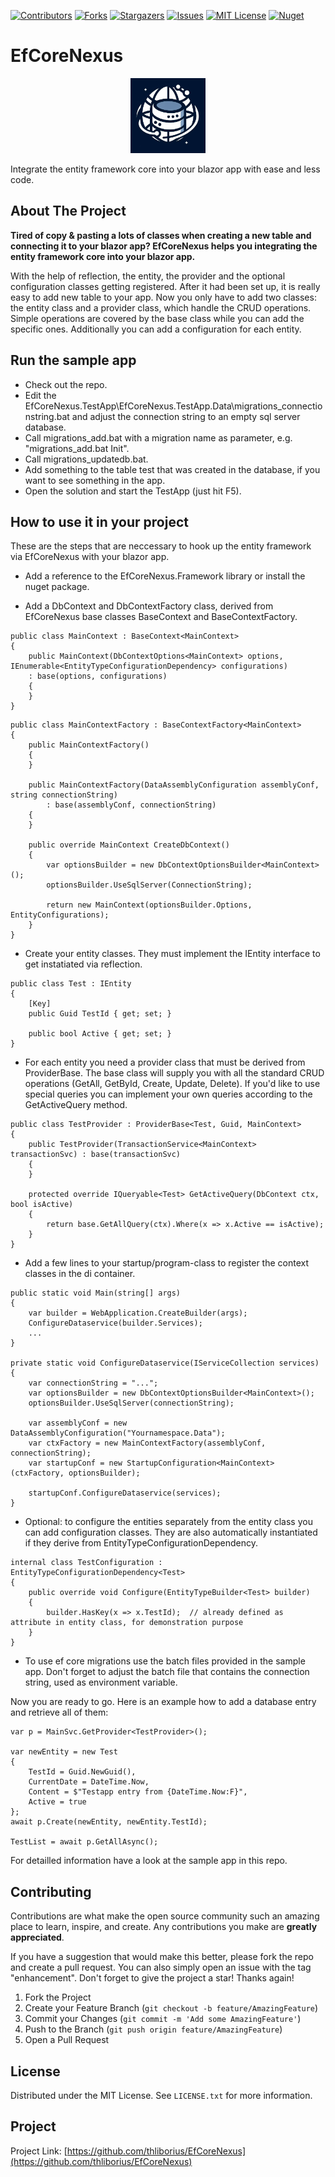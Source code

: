 <!-- PROJECT SHIELDS -->
<!--
*** I'm using markdown "reference style" links for readability.
*** Reference links are enclosed in brackets [ ] instead of parentheses ( ).
*** See the bottom of this document for the declaration of the reference variables
*** for contributors-url, forks-url, etc. This is an optional, concise syntax you may use.
*** https://www.markdownguide.org/basic-syntax/#reference-style-links
-->
[![Contributors][contributors-shield]][contributors-url]
[![Forks][forks-shield]][forks-url]
[![Stargazers][stars-shield]][stars-url]
[![Issues][issues-shield]][issues-url]
[![MIT License][license-shield]][license-url]
[![Nuget][nuget-shield]][nuget-url]

# EfCoreNexus

<div align="center">
  <a href="https://github.com/thliborius/EfCoreNexus">
    <img src="logo.png" alt="Logo" width="120" height="120">
  </a>
</div>

Integrate the entity framework core into your blazor app with ease and less code.


## About The Project

**Tired of copy & pasting a lots of classes when creating a new table and connecting it to your blazor app? EfCoreNexus helps you integrating the entity framework core into your blazor app.**

With the help of reflection, the entity, the provider and the optional configuration classes getting registered. After it had been set up, it is really easy to add new table to your app. Now you only have to add two classes: the entity class and a provider class, which handle the CRUD operations. Simple operations are covered by the base class while you can add the specific ones. Additionally you can add a configuration for each entity.


## Run the sample app

- Check out the repo.
- Edit the EfCoreNexus.TestApp\EfCoreNexus.TestApp.Data\migrations_connectionstring.bat and adjust the connection string to an empty sql server database.
- Call migrations_add.bat with a migration name as parameter, e.g. "migrations_add.bat Init".
- Call migrations_updatedb.bat.
- Add something to the table test that was created in the database, if you want to see something in the app.
- Open the solution and start the TestApp (just hit F5).

## How to use it in your project

These are the steps that are neccessary to hook up the entity framework via EfCoreNexus with your blazor app.

 - Add a reference to the EfCoreNexus.Framework library or install the nuget package.

- Add a DbContext and DbContextFactory class, derived from EfCoreNexus base classes BaseContext and BaseContextFactory.
```
public class MainContext : BaseContext<MainContext>
{
    public MainContext(DbContextOptions<MainContext> options, IEnumerable<EntityTypeConfigurationDependency> configurations) 
    : base(options, configurations)
    {    
    }
}
```
```
public class MainContextFactory : BaseContextFactory<MainContext>
{
    public MainContextFactory()
    {    
    }

    public MainContextFactory(DataAssemblyConfiguration assemblyConf, string connectionString)
        : base(assemblyConf, connectionString)
    {
    }

    public override MainContext CreateDbContext()
    {
        var optionsBuilder = new DbContextOptionsBuilder<MainContext>();
        optionsBuilder.UseSqlServer(ConnectionString);

        return new MainContext(optionsBuilder.Options, EntityConfigurations);
    }
}
```
- Create your entity classes. They must implement the IEntity interface to get instatiated via reflection. 
```
public class Test : IEntity
{
    [Key]
    public Guid TestId { get; set; }

    public bool Active { get; set; }
}
```

- For each entity you need a provider class that must be derived from ProviderBase. The base class will supply you with all the standard CRUD operations (GetAll, GetById, Create, Update, Delete). If you'd like to use special queries you can implement your own queries according to the GetActiveQuery method.

```
public class TestProvider : ProviderBase<Test, Guid, MainContext>
{
    public TestProvider(TransactionService<MainContext> transactionSvc) : base(transactionSvc)
    {
    }

    protected override IQueryable<Test> GetActiveQuery(DbContext ctx, bool isActive)
    {
        return base.GetAllQuery(ctx).Where(x => x.Active == isActive);
    }
}
```

- Add a few lines to your startup/program-class to register the context classes in the di container.
```
public static void Main(string[] args)
{
	var builder = WebApplication.CreateBuilder(args);
	ConfigureDataservice(builder.Services);
	...
}

private static void ConfigureDataservice(IServiceCollection services)
{
	var connectionString = "...";
	var optionsBuilder = new DbContextOptionsBuilder<MainContext>();
	optionsBuilder.UseSqlServer(connectionString);
            
	var assemblyConf = new DataAssemblyConfiguration("Yournamespace.Data");
	var ctxFactory = new MainContextFactory(assemblyConf, connectionString);
	var startupConf = new StartupConfiguration<MainContext>(ctxFactory, optionsBuilder);

	startupConf.ConfigureDataservice(services);
}
```

- Optional: to configure the entities separately from the entity class you can add configuration classes. They are also automatically instantiated if they derive from EntityTypeConfigurationDependency. 

```
internal class TestConfiguration : EntityTypeConfigurationDependency<Test>
{
    public override void Configure(EntityTypeBuilder<Test> builder)
    {
		builder.HasKey(x => x.TestId);  // already defined as attribute in entity class, for demonstration purpose
    }
}
```

- To use ef core migrations use the batch files provided in the sample app. Don't forget to adjust the batch file that contains the connection string, used as environment variable.

Now you are ready to go. Here is an example how to add a database entry and retrieve all of them:
```
var p = MainSvc.GetProvider<TestProvider>();

var newEntity = new Test
{
    TestId = Guid.NewGuid(),
    CurrentDate = DateTime.Now,
    Content = $"Testapp entry from {DateTime.Now:F}",
    Active = true
};
await p.Create(newEntity, newEntity.TestId);

TestList = await p.GetAllAsync();
```

For detailled information have a look at the sample app in this repo.

## Contributing

Contributions are what make the open source community such an amazing place to learn, inspire, and create. Any contributions you make are **greatly appreciated**.

If you have a suggestion that would make this better, please fork the repo and create a pull request. You can also simply open an issue with the tag "enhancement".
Don't forget to give the project a star! Thanks again!

1. Fork the Project
2. Create your Feature Branch (`git checkout -b feature/AmazingFeature`)
3. Commit your Changes (`git commit -m 'Add some AmazingFeature'`)
4. Push to the Branch (`git push origin feature/AmazingFeature`)
5. Open a Pull Request

## License

Distributed under the MIT License. See `LICENSE.txt` for more information.

## Project

Project Link: [https://github.com/thliborius/EfCoreNexus](https://github.com/thliborius/EfCoreNexus)

<!-- MARKDOWN LINKS & IMAGES -->
<!-- https://www.markdownguide.org/basic-syntax/#reference-style-links -->
[contributors-shield]: https://img.shields.io/github/contributors/thliborius/EfCoreNexus.svg?style=for-the-badge
[contributors-url]: https://github.com/thliborius/EfCoreNexus/graphs/contributors
[forks-shield]: https://img.shields.io/github/forks/thliborius/EfCoreNexus.svg?style=for-the-badge
[forks-url]: https://github.com/thliborius/EfCoreNexus/network/members
[stars-shield]: https://img.shields.io/github/stars/thliborius/EfCoreNexus.svg?style=for-the-badge
[stars-url]: https://github.com/thliborius/EfCoreNexus/stargazers
[issues-shield]: https://img.shields.io/github/issues/thliborius/EfCoreNexus.svg?style=for-the-badge
[issues-url]: https://github.com/thliborius/EfCoreNexus/issues
[license-shield]: https://img.shields.io/github/license/thliborius/EfCoreNexus.svg?style=for-the-badge
[license-url]: https://github.com/thliborius/EfCoreNexus/blob/main/license.txt
[nuget-shield]: https://img.shields.io/nuget/v/EfCoreNexus.Framework?style=for-the-badge
[nuget-url]: https://www.nuget.org/packages/EfCoreNexus.Framework/


